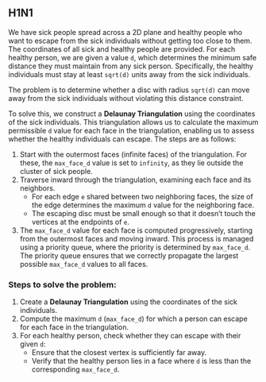 ## H1N1

We have sick people spread across a 2D plane and healthy people who want to escape from the sick individuals without getting too close to them. The coordinates of all sick and healthy people are provided. For each healthy person, we are given a value `d`, which determines the minimum safe distance they must maintain from any sick person. Specifically, the healthy individuals must stay at least `sqrt(d)` units away from the sick individuals.

The problem is to determine whether a disc with radius `sqrt(d)` can move away from the sick individuals without violating this distance constraint.

To solve this, we construct a **Delaunay Triangulation** using the coordinates of the sick individuals. This triangulation allows us to calculate the maximum permissible `d` value for each face in the triangulation, enabling us to assess whether the healthy individuals can escape. The steps are as follows:

1. Start with the outermost faces (infinite faces) of the triangulation. For these, the `max_face_d` value is set to `infinity`, as they lie outside the cluster of sick people.  
2. Traverse inward through the triangulation, examining each face and its neighbors.  
   - For each edge `e` shared between two neighboring faces, the size of the edge determines the maximum `d` value for the neighboring face.  
   - The escaping disc must be small enough so that it doesn’t touch the vertices at the endpoints of `e`.  
3. The `max_face_d` value for each face is computed progressively, starting from the outermost faces and moving inward. This process is managed using a priority queue, where the priority is determined by `max_face_d`. The priority queue ensures that we correctly propagate the largest possible `max_face_d` values to all faces.

### Steps to solve the problem:
1. Create a **Delaunay Triangulation** using the coordinates of the sick individuals.  
2. Compute the maximum `d` (`max_face_d`) for which a person can escape for each face in the triangulation.  
3. For each healthy person, check whether they can escape with their given `d`:
   - Ensure that the closest vertex is sufficiently far away.  
   - Verify that the healthy person lies in a face where `d` is less than the corresponding `max_face_d`.
